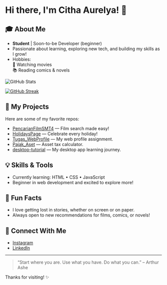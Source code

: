 # Hi there, I'm Citha Aurelya! 👋

## 🎓 About Me
- **Student** | Soon-to-be Developer (beginner)
- Passionate about learning, exploring new tech, and building my skills as I grow!
- Hobbies:  
  🍿 Watching movies  
  📚 Reading comics & novels

![GitHub Stats](https://github-readme-stats.vercel.app/api?username=Cithaaa0205&show_icons=true&theme=monokai&hide_border=true&count_private=true)

[![GitHub Streak](https://github-readme-streak-stats.herokuapp.com/?user=Cithaaa0205&theme=dark&hide_border=true)](https://git.io/streak-stats)

## 🚀 My Projects
Here are some of my favorite repos:
- [PencarianFilmSMT4](https://github.com/Cithaaa0205/PencarianFilmSMT4) — Film search made easy!
- [HolidaysPage](https://github.com/Cithaaa0205/HolidaysPage) — Celebrate every holiday!
- [Tugas_WebProfile](https://github.com/Cithaaa0205/Tugas_WebProfile) — My web profile assignment.
- [Pajak_Aset](https://github.com/Cithaaa0205/Pajak_Aset) — Asset tax calculator.
- [desktop-tutorial](https://github.com/Cithaaa0205/desktop-tutorial) — My desktop app learning journey.

## 💡 Skills & Tools
- Currently learning: HTML • CSS • JavaScript
- Beginner in web development and excited to explore more!

## 🌈 Fun Facts
- I love getting lost in stories, whether on screen or on paper.
- Always open to new recommendations for films, comics, or novels!

## 📲 Connect With Me
- [Instagram](https://www.instagram.com/im.citha05?igsh=YWY1N3dwejU2cml6)
- [LinkedIn](https://www.linkedin.com/in/citha-aurelya-6bb0ab286?utm_source=share&utm_campaign=share_via&utm_content=profile&utm_medium=android_app)

---

> “Start where you are. Use what you have. Do what you can.” – Arthur Ashe

Thanks for visiting! ✨
